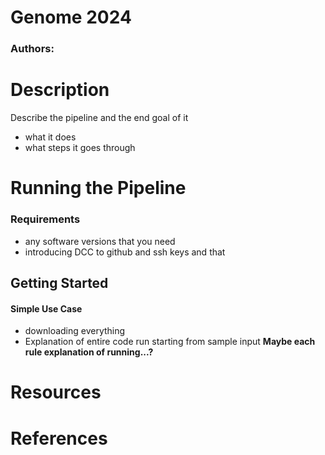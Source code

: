 # Genome 2024
### Authors: 

# Description
Describe the pipeline and the end goal of it 
- what it does
- what steps it goes through 

# Running the Pipeline
### Requirements
- any software versions that you need
- introducing DCC to github and ssh keys and that 
## Getting Started
#### Simple Use Case
- downloading everything
- Explanation of entire code run starting from sample input
**Maybe each rule explanation of running...?**

# Resources

# References
